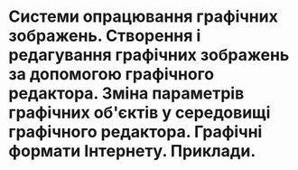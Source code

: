 # Системи опрацювання графічних зображень. Створення і редагування графічних зображень за допомогою графічного редактора. Зміна параметрів графічних об'єктів у середовищі графічного редактора. Графічні формати Інтернету. Приклади.
